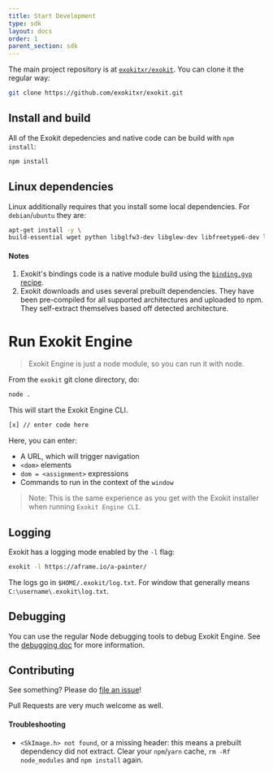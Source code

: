 ```yaml
---
title: Start Development
type: sdk
layout: docs
order: 1
parent_section: sdk
---
```


The main project repository is at [`exokitxr/exokit`](https://github.com/exokitxr/exokit). You can clone it the regular way:

```sh
git clone https://github.com/exokitxr/exokit.git
```


## Install and build

All of the Exokit depedencies and native code can be build with `npm install`:

```sh
npm install
```

## Linux dependencies

Linux additionally requires that you install some local dependencies. For `debian`/`ubuntu` they are:
```sh
apt-get install -y \
build-essential wget python libglfw3-dev libglew-dev libfreetype6-dev libfontconfig1-dev uuid-dev libxcursor-dev libxinerama-dev libxi-dev libasound2-dev libexpat1-dev
```

#### Notes

1. Exokit's bindings code is a native module build using the [`binding.gyp` recipe](https://github.com/exokitxr/exokit/blob/master/binding.gyp).
1. Exokit downloads and uses several prebuilt dependencies. They have been pre-compiled for all supported architectures and uploaded to npm. They self-extract themselves based off detected architecture.

# Run Exokit Engine

> Exokit Engine is just a node module, so you can run it with node.

From the `exokit` git clone directory, do:

```sh
node .
```

This will start the Exokit Engine CLI.

```sh
[x] // enter code here
```

Here, you can enter:

- A URL, which will trigger navigation
- `<dom>` elements
- `dom = <assignment>` expressions
- Commands to run in the context of the `window`

> Note: This is the same experience as you get with the Exokit installer when running `Exokit Engine CLI`.

## Logging

Exokit has a logging mode enabled by the `-l` flag:

```sh
exokit -l https://aframe.io/a-painter/ 
```

The logs go in `$HOME/.exokit/log.txt`. For window that generally means `C:\username\.exokit\log.txt`.

## Debugging

You can use the regular Node debugging tools to debug Exokit Engine. See the [debugging doc](debugging.md) for more information.

## Contributing

See something? Please do [file an issue](https://github.com/exokitxr/exokit/issues)!

Pull Requests are very much welcome as well.

#### Troubleshooting

- `<SkImage.h> not found`, or a missing header: this means a prebuilt dependency did not extract. Clear your `npm`/`yarn` cache, `rm -Rf node_modules` and `npm install` again.

